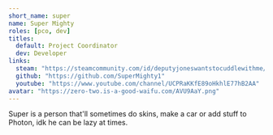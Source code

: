 ```yaml
---
short_name: super
name: Super Mighty
roles: [pco, dev]
titles:
  default: Project Coordinator
  dev: Developer
links:
  steam: "https://steamcommunity.com/id/deputyjoneswantstocuddlewithme/"
  github: "https://github.com/SuperMighty1"
  youtube: "https://www.youtube.com/channel/UCPRaKKfE89oHkhlE77hB2AA"
avatar: "https://zero-two.is-a-good-waifu.com/AVU9AaY.png"
---
```

Super is a person that'll sometimes do skins, make a car or add stuff to Photon, idk he can be lazy at times.
